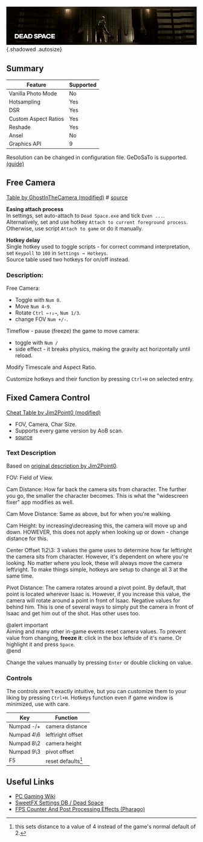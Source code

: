 ![Dead Space](../Images/DeadSpace_header.png "Shot by K-Putt"){.shadowed .autosize}

## Summary

Feature | Supported
--|--
Vanilla Photo Mode | No
Hotsampling | Yes
DSR | Yes
Custom Aspect Ratios | Yes
Reshade | Yes 
Ansel | No
Graphics API | 9

Resolution can be changed in configuration file. GeDoSaTo is supported. [(guide)](https://steamcommunity.com/sharedfiles/filedetails/?id=604010024)  

## Free Camera
[Table by GhostInTheCamera (modified)](../CheatTables/DeadSpace_GITC_Mod.CT)  #
[source](https://github.com/ghostinthecamera/PhotomodeCheatTables/blob/master/WIP/Dead%20Space/GITC%20-%20Dead%20Space%20WIP.CT)

**Easing attach process**  
In settings, set auto-attach to `Dead Space.exe` and tick `Even ...`.  
Alternatively, set and use hotkey `Attach to current foreground process`.  
Otherwise, use script `Attach to game` or do it manually.

**Hotkey delay**  
Single hotkey used to toggle scripts - for correct command interpretation, set `Keypoll` to `100` in `Settings → Hotkeys`.  
Source table used two hotkeys for on/off instead.  

### Description: 
Free Camera:
- Toggle with `Num 0`.  
- Move `Num 4-9`.  
- Rotate `Ctrl ←↑↓→`, `Num 1/3`.
- change FOV `Num +/-`.

Timeflow - pause (freeze) the game to move camera:
- toggle with `Num /`  
- side effect - it breaks physics, making the gravity act horizontally until reload.  

Modify Timescale and Aspect Ratio.    
 
Customize hotkeys and their function by pressing `Ctrl+H` on selected entry.  

## Fixed Camera Control
[Cheat Table by Jim2Point0 (modified)](../CheatTables/DeadSpace_Jim2Point0_Mod.CT)  

- FOV, Camera, Char Size. 
- Supports every game version by AoB scan. 
- [source](../CheatTables/deadspace.CT)

### Text Description

Based on [original description by Jim2Point0](https://web.archive.org/web/20141021190640/flickr.com/groups/deadendthrills/discuss/72157631765632995/).

FOV: Field of View.

Cam Distance: How far back the camera sits from character. The further you go, the smaller the character becomes. This is what the "widescreen fixer" app modifies as well.

Cam Move Distance: Same as above, but for when you're walking. 

Cam Height: by increasing\decreasing this, the camera will move up and down. HOWEVER, this does not apply when looking up or down - change distance for this.

Center Offset 1\2\3: 3 values the game uses to determine how far left\right the camera sits from character. However, it's dependent on where you're looking. No matter where you look, these will always move the camera left\right. To make things simple, hotkeys are setup to change all 3 at the same time.

Pivot Distance: The camera rotates around a pivot point. By default, that point is located wherever Isaac is. However, if you increase this value, the camera will rotate around a point in front of Isaac. Negative values for behind him. This is one of several ways to simply put the camera in front of Isaac and get him out of the shot. Has other uses too.

@alert important  
Aiming and many other in-game events reset camera values. To prevent value from changing, **freeze it**: click in the box leftside of it's name. Or highlight it and press `Space`.  
@end
  
Change the values manually by pressing `Enter` or double clicking on value. 

### Controls

The controls aren't exactly intuitive, but you can customize them to your liking by pressing `Ctrl+H`.
Hotkeys function even if game window is minimized, use with care.

Key | Function
--|--
Numpad -/+ | camera distance
Numpad 4\6 | left\right offset
Numpad 8\2 | camera height
Numpad 9\3 | pivot offset
F5| reset defaults[^1]

[^1]: this sets distance to a value of 4 instead of the game's normal default of 2.

## Useful Links

- [PC Gaming Wiki](https://www.pcgamingwiki.com/wiki/Dead_Space)
- [SweetFX Settings DB / Dead Space](https://sfx.thelazy.net/games/game/304/)
- [FPS Counter And Post Processing Effects (Pharago)](https://www.nexusmods.com/deadspace/mods/1)
